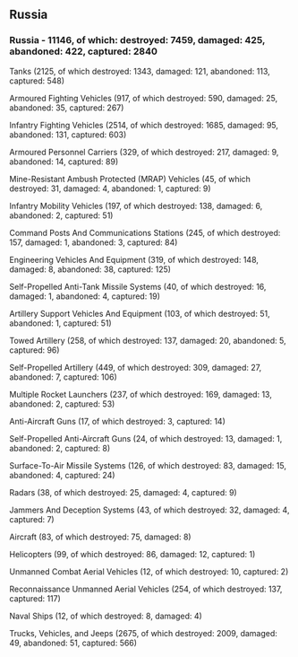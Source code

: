
 
 ## Russia
 
 ### Russia - 11146, of which: destroyed: 7459, damaged: 425, abandoned: 422, captured: 2840

 

 

 Tanks (2125, of which destroyed: 1343, damaged: 121, abandoned: 113, captured: 548)

 Armoured Fighting Vehicles (917, of which destroyed: 590, damaged: 25, abandoned: 35, captured: 267)

 Infantry Fighting Vehicles (2514, of which destroyed: 1685, damaged: 95, abandoned: 131, captured: 603)

 Armoured Personnel Carriers (329, of which destroyed: 217, damaged: 9, abandoned: 14, captured: 89)

 Mine-Resistant Ambush Protected (MRAP) Vehicles (45, of which destroyed: 31, damaged: 4, abandoned: 1, captured: 9)

 Infantry Mobility Vehicles (197, of which destroyed: 138, damaged: 6, abandoned: 2, captured: 51)

 Command Posts And Communications Stations (245, of which destroyed: 157, damaged: 1, abandoned: 3, captured: 84)

 Engineering Vehicles And Equipment (319, of which destroyed: 148, damaged: 8, abandoned: 38, captured: 125)

 Self-Propelled Anti-Tank Missile Systems (40, of which destroyed: 16, damaged: 1, abandoned: 4, captured: 19)

 Artillery Support Vehicles And Equipment (103, of which destroyed: 51, abandoned: 1, captured: 51)

 Towed Artillery (258, of which destroyed: 137, damaged: 20, abandoned: 5, captured: 96)

 Self-Propelled Artillery (449, of which destroyed: 309, damaged: 27, abandoned: 7, captured: 106)

 Multiple Rocket Launchers (237, of which destroyed: 169, damaged: 13, abandoned: 2, captured: 53)

 Anti-Aircraft Guns (17, of which destroyed: 3, captured: 14)

 Self-Propelled Anti-Aircraft Guns (24, of which destroyed: 13, damaged: 1, abandoned: 2, captured: 8)

 Surface-To-Air Missile Systems (126, of which destroyed: 83, damaged: 15, abandoned: 4, captured: 24)

 Radars (38, of which destroyed: 25, damaged: 4, captured: 9)

 Jammers And Deception Systems (43, of which destroyed: 32, damaged: 4, captured: 7)

 Aircraft (83, of which destroyed: 75, damaged: 8)

 Helicopters (99, of which destroyed: 86, damaged: 12, captured: 1)

 Unmanned Combat Aerial Vehicles (12, of which destroyed: 10, captured: 2)

 Reconnaissance Unmanned Aerial Vehicles (254, of which destroyed: 137, captured: 117)

 Naval Ships (12, of which destroyed: 8, damaged: 4)

 Trucks, Vehicles, and Jeeps (2675, of which destroyed: 2009, damaged: 49, abandoned: 51, captured: 566)

